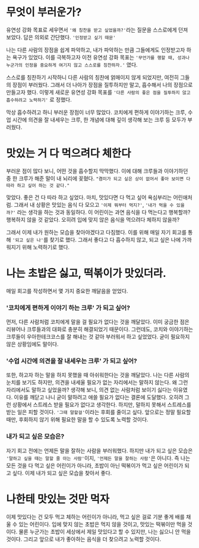 # 무엇이 부러운가?

유연성 강화 목표로 세우면서 `'왜 칭찬을 받고 싶었을까?'`라는 질문을 스스로에게 던져 보았다. 답은 의외로 간단했다. `'인정받고 싶기 때문'`

나는 다른 사람의 장점을 쉽게 파악하고, 내가 파악하는 만큼 그들에게도 인정받고자 하는 욕구가 있었다. 이를 극복하고자 이전 유연성 강화 목표는 `'무언가를 행할 때, 성과나 누군가의 인정을 중요하게 여기지 않고 스스로를 칭찬하자.'` 였다.

스스로를 칭찬하기 시작하니 다른 사람의 칭찬에 얽매이지 않게 되었지만, 여전히 그들의 장점이 부러웠다. 그래서 더 나아가 장점을 질투하지만 말고, 흡수해서 나의 장점으로 만들고자 했다. 이렇게 새로운 유연성 강화 목표를 `'다른 사람의 좋은 점을 질투하지 않고 흡수하려고 노력하기'` 로 정했다.

막상 흡수하려고 하니 부러운 장점이 너무 많았다. 코치에게 편하게 이야기하는 크루, 수업 시간에 의견을 잘 내세우는 크루, 한 개념에 대해 깊이 생각해 보는 크루 등 모두가 부러웠다.

# 맛있는 거 다 먹으려다 체한다

부러운 점이 많다 보니, 어떤 것을 흡수할지 막막했다. 이에 대해 크루들과 이야기하던 중 한 크루가 해준 말이 내 뇌리에 꽂혔다. `"켬미가 되고 싶은 상이 없어서 좋아 보이면 다 따라 하고 싶어 하는 것 같다."`

맞았다. 좋은 건 다 따라 하고 싶었다. 마치, 맛있다면 다 먹고 싶어 욕심부리는 어린애처럼. 그래서 내 상황은 맛있는 음식 다 모으고 `'이제 뭐부터 먹지?'`, `'내가 먹을 수 있을까?'` 라는 생각을 하는 것과 동일하다. 이 어린이는 과연 음식을 다 먹는다고 행복할까? 행복하지 않을 것 같았다. 오히려 입에 맞지 않은 음식을 먹으려다 체하지 않을까?

그래서 이제 내가 원하는 모습을 찾아야겠다고 다짐했다. 이를 위해 매일 자기 회고를 통해 `'되고 싶은 나'`를 찾기로 했다. 그래서 좋다고 다 흡수하지 않고, 되고 싶은 나에 가까워지기 위해 노력하기로 했다.

# 나는 초밥은 싫고, 떡볶이가 맛있더라.

매일 회고를 작성하면서 몇 가지 중요한 깨달음을 얻었다. 

### '코치에게 편하게 이야기 하는 크루' 가 되고 싶어?

먼저, 다른 사람처럼 코치에게 말을 걸 필요가 없다는 것을 깨달았다. 이미 궁금한 점은 리뷰어나 크루들과의 대화로 충분히 해결되었기 때문이다. 그런데도, 코치와 이야기하는 크루들이 우아한테크코스를 잘 해내는 것 같아 부러워서 하고 싶었었다. 굳이 필요하지 않은 상황임에도 말이다. 

### '수업 시간에 의견을 잘 내세우는 크루' 가 되고 싶어?

또한, 하고자 하는 말을 하지 못했을 때 아쉬워한다는 것을 깨달았다. 나는 다른 사람의 눈치를 보기도 하지만, 의견을 내세울 필요가 없는 자리에서는 말하지 않는다. 왜 그런 자리에서도 말하고 싶었을까? 생각해 보니, 의견 없는 사람처럼 보이기 싫다는 이유였다. 이유를 깨닫고 나니 굳이 말하려고 애쓸 필요가 없다는 결론에 도달했다. 오히려 그런 상황에서 스트레스 받을 필요가 없다고 생각한다. 
하지만, 말하지 못해서 스트레스를 받는 일은 피할 것이다. `'그때 말할걸'`이라는 후회를 줄이고 싶다. 앞으로는 정말 필요할 때만, 후회하지 않기 위해 필요한 말을 할 수 있도록 노력할 것이다. 

### 내가 되고 싶은 모습은?

자기 회고 전에는 언제든 말을 잘하는 사람을 부러워했다. 하지만 내가 되고 싶은 모습은 `'말하고 싶을 때는 말할 줄 아는 사람'`이지, `'언제든 말을 잘하는 사람'`은 아니다. 즉 나는 모든 것을 다 먹고 싶은 어린이가 아니라, 초밥이 아닌 떡볶이가 먹고 싶은 어린이가 되고 싶다. 이제 내가 되고 싶은 모습을 찾아서 좋다.

# 나한테 맛있는 것만 먹자

이제 맛있다는 건 모두 먹고 체하는 어린이가 아니라, 먹고 싶은 걸로 기분 좋게 배를 채울 수 있는 어린이다. 
입에 맞지 않는 초밥은 먹지 않을 것이고, 맛있는 떡볶이만 먹을 것이다. 물론 누군가는 초밥이 세상에서 제일 맛있다고 할 수 있지만, 나는 싫으니 안 먹을 것이다. 
그리고 앞으로 내가 좋아하는 음식을 더 찾으려고 노력할 것이다.
